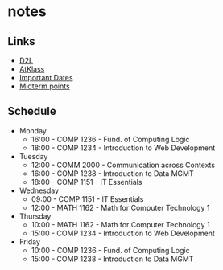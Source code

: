# notes

## Links
- [D2L](https://learn.georgebrown.ca)
- [AtKlass](https://app.atklass.com)
- [Important Dates](https://www.georgebrown.ca/current-students/important-dates?term=27246&category=131)
- [Midterm points](comp1238.md)

## Schedule
- Monday
    - 16:00 - COMP 1236 - Fund. of Computing Logic
    - 18:00 - COMP 1234 - Introduction to Web Development
- Tuesday
    - 12:00 - COMM 2000 - Communication across Contexts
    - 16:00 - COMP 1238 - Introduction to Data MGMT
    - 18:00 - COMP 1151 - IT Essentials
- Wednesday
    - 09:00 - COMP 1151 - IT Essentials
    - 12:00 - MATH 1162 - Math for Computer Technology 1
- Thursday
    - 10:00 - MATH 1162 - Math for Computer Technology 1
    - 15:00 - COMP 1234 - Introduction to Web Development
- Friday
    - 10:00 - COMP 1236 - Fund. of Computing Logic
    - 15:00 - COMP 1238 - Introduction to Data MGMT
